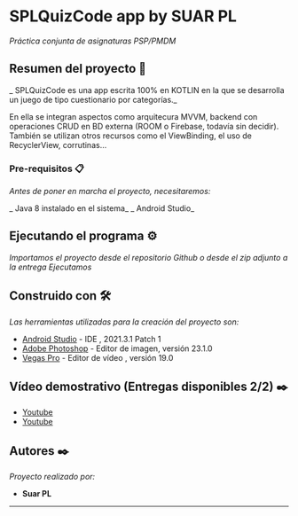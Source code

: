 # SPLQuizCode app by SUAR PL

_Práctica conjunta de asignaturas PSP/PMDM_

## Resumen del proyecto 🚀

_ SPLQuizCode es una app escrita 100% en KOTLIN en la que se desarrolla un juego de tipo cuestionario por categorías._

En ella se integran aspectos como arquitecura MVVM, backend con operaciones CRUD en BD externa (ROOM o Firebase, todavía sin decidir).
También se utilizan otros recursos como el ViewBinding, el uso de RecyclerView, corrutinas...

### Pre-requisitos 📋

_Antes de poner en marcha el proyecto, necesitaremos:_

_ Java 8 instalado en el sistema_
_ Android Studio_


## Ejecutando el programa ⚙️

_Importamos el proyecto desde el repositorio Github o desde el zip adjunto a la entrega_
_Ejecutamos_


## Construido con 🛠️

_Las herramientas utilizadas para la creación del proyecto son:_

* [Android Studio](https://developer.android.com/studio) - IDE , 2021.3.1 Patch 1
* [Adobe Photoshop](https://www.adobe.com/es/creativecloud/plans.html?plan=individual&filter=all&promoid=PYPVPZQK&mv=other) - Editor de imagen, versión 23.1.0
* [Vegas Pro](https://www.vegascreativesoftware.com/es/vegas-pro/) - Editor de vídeo , versión 19.0


## Vídeo demostrativo (Entregas disponibles 2/2) ✒️

* [Youtube](https://youtu.be/vQqhkbQEXkY)
* [Youtube](https://youtu.be/K0vA10X1eYs)

## Autores ✒️

_Proyecto realizado por:_

* **Suar PL**



---
